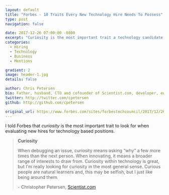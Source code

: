```yaml
---
layout: default
title: "Forbes - 10 Traits Every New Technology Hire Needs To Possess"
type: post
navigation: false

date: 2017-12-26 07:00:00 -0800
excerpt: "Curiosity is the most important trait a technology candidate can possess."
categories:
  - Hiring
  - Technology
  - Business
  - Mentions

gradient: 2
image: header-1.jpg
details: false

author: Chris Petersen
bio: Father, husband, CTO and cofounder of Scientist.com, developer, entrepreneur and technologist.
twitter: http://twitter.com/cpetersen
github: http://github.com/cpetersen

original_url: https://www.forbes.com/sites/forbestechcouncil/2017/12/26/10-traits-every-new-technology-hire-needs-to-possess/
---
```



I told Forbes that *curiosity* is the most important trait to look for when evaluating new hires for technology based positions.

 >
 >
 > **Curiosity**
 >
 > When debugging an issue, curiosity means asking “why” a few more times than the next person. When innovating, it means a broader range of interests to draw from. Curiosity within technology is great, but I'm really looking for curiosity in the most general sense. Curious people are natural learners and, this may be selfish, but I just like being around them.
 >
 > \- Christopher Petersen, [Scientist.com](https://www.scientist.com)
 >
 >
